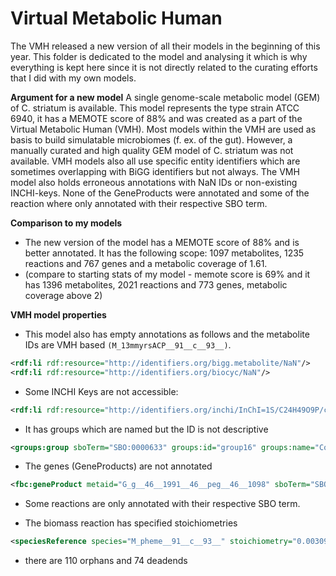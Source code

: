 # Virtual Metabolic Human

The VMH released a new version of all their models in the beginning of this year. This folder is dedicated to the model and analysing it which is why everything is kept here since it is not directly related to the curating efforts that I did with my own models.

**Argument for a new model**
A single genome-scale metabolic model (GEM) of C. striatum is available. This model represents the type strain ATCC 6940, it has a MEMOTE score of 88% and was created as a part of the Virtual Metabolic Human (VMH). Most models within the VMH are used as basis to build simulatable microbiomes (f. ex. of the gut). However, a manually curated and high quality GEM model of C. striatum was not available. VMH models also all use specific entity identifiers which are sometimes overlapping with BiGG identifiers but not always. The VMH model also holds erroneous annotations with NaN IDs or non-existing INCHI-keys. None of the GeneProducts were annotated and some of the reaction where only annotated with their respective SBO term.

**Comparison to my models**
- The new version of the model has a MEMOTE score of 88% and is better annotated. It has the following scope: 1097 metabolites, 1235 reactions and 767 genes and a metabolic coverage of 1.61.
- (compare to starting stats of my model - memote score is 69% and it has 1396 metabolites, 2021 reactions and 773 genes, metabolic coverage above 2)


**VMH model properties**

- This model also has empty annotations as follows and the metabolite IDs are VMH based `(M_13mmyrsACP__91__c__93__)`.

```xml
<rdf:li rdf:resource="http://identifiers.org/bigg.metabolite/NaN"/>
<rdf:li rdf:resource="http://identifiers.org/biocyc/NaN"/>
```

- Some INCHI Keys are not accessible: 

```xml
<rdf:li rdf:resource="http://identifiers.org/inchi/InChI=1S/C24H49O9P/c1-2-3-4-5-6-7-8-9-10-11-12-13-14-15-16-17-24(28)31-19-23(27)21-33-34(29,30)32-20-22(26)18-25/h22-23,25-27H,2-21H2,1H3,(H,29,30)/p-1"/>
```

- It has groups which are named but the ID is not descriptive

```xml
<groups:group sboTerm="SBO:0000633" groups:id="group16" groups:name="CoA catabolism" groups:kind="partonomy">
```

- The genes (GeneProducts) are not annotated

```xml
<fbc:geneProduct metaid="G_g__46__1991__46__peg__46__1098" sboTerm="SBO:0000243" fbc:id="G_g__46__1991__46__peg__46__1098" fbc:label="g.1991.peg.1098"/>
```

- Some reactions are only annotated with their respective SBO term.

- The biomass reaction has specified stoichiometries

```xml
<speciesReference species="M_pheme__91__c__93__" stoichiometry="0.0030965" constant="true"/>
```

- there are 110 orphans and 74 deadends
